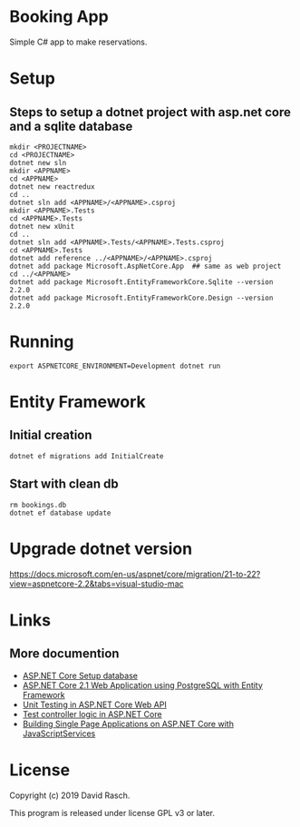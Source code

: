 # Booking App

Simple C# app to make reservations.

# Setup

## Steps to setup a dotnet project with asp.net core and a sqlite database

```{shell}
mkdir <PROJECTNAME>
cd <PROJECTNAME>
dotnet new sln
mkdir <APPNAME>
cd <APPNAME>
dotnet new reactredux
cd ..
dotnet sln add <APPNAME>/<APPNAME>.csproj
mkdir <APPNAME>.Tests
cd <APPNAME>.Tests
dotnet new xUnit
cd ..
dotnet sln add <APPNAME>.Tests/<APPNAME>.Tests.csproj
cd <APPNAME>.Tests
dotnet add reference ../<APPNAME>/<APPNAME>.csproj
dotnet add package Microsoft.AspNetCore.App  ## same as web project
cd ../<APPNAME>
dotnet add package Microsoft.EntityFrameworkCore.Sqlite --version 2.2.0
dotnet add package Microsoft.EntityFrameworkCore.Design --version 2.2.0
```

# Running

```{shell}
export ASPNETCORE_ENVIRONMENT=Development dotnet run
```


# Entity Framework

## Initial creation
```{shell}
dotnet ef migrations add InitialCreate
```

## Start with clean db
```{shell}
rm bookings.db
dotnet ef database update
```

# Upgrade dotnet version
https://docs.microsoft.com/en-us/aspnet/core/migration/21-to-22?view=aspnetcore-2.2&tabs=visual-studio-mac

# Links

## More documention

* [ASP.NET Core Setup database](https://docs.microsoft.com/en-us/ef/core/get-started/aspnetcore/new-db?tabs=netcore-cli)
* [ASP.NET Core 2.1 Web Application using PostgreSQL with Entity Framework](https://github.com/jasonsturges/postgresql-dotnet-core)
* [Unit Testing in ASP.NET Core Web API](https://code-maze.com/unit-testing-aspnetcore-web-api/)
* [Test controller logic in ASP.NET Core](https://docs.microsoft.com/en-us/aspnet/core/mvc/controllers/testing?view=aspnetcore-2.2)
* [Building Single Page Applications on ASP.NET Core with JavaScriptServices](https://devblogs.microsoft.com/aspnet/building-single-page-applications-on-asp-net-core-with-javascriptservices/)
# License

Copyright (c) 2019 David Rasch.

This program is released under license GPL v3 or later.
